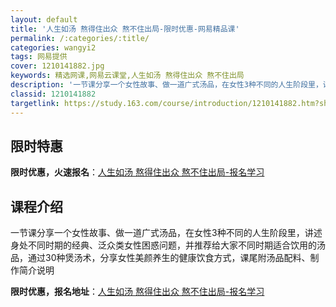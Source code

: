 ```yaml
---
layout: default
title: '人生如汤 熬得住出众 熬不住出局-限时优惠-网易精品课'
permalink: /:categories/:title/
categories: wangyi2
tags: 网易提供
cover: 1210141882.jpg
keywords: 精选网课,网易云课堂,人生如汤 熬得住出众 熬不住出局
description: '一节课分享一个女性故事、做一道广式汤品，在女性3种不同的人生阶段里，讲述身处不同时期的经典、泛众类女性困惑问题，并推荐给'
classid: 1210141882
targetlink: https://study.163.com/course/introduction/1210141882.htm?share=1&shareId=1025206652&utm_campaign=share&utm_medium=iphoneShare&utm_source=&utm_u=1025206652
---
```


## 限时特惠

**限时优惠，火速报名**：[人生如汤 熬得住出众 熬不住出局-报名学习](https://study.163.com/course/introduction/1210141882.htm?share=1&shareId=1025206652&utm_campaign=share&utm_medium=iphoneShare&utm_source=&utm_u=1025206652)

## 课程介绍

一节课分享一个女性故事、做一道广式汤品，在女性3种不同的人生阶段里，讲述身处不同时期的经典、泛众类女性困惑问题，并推荐给大家不同时期适合饮用的汤品，通过30种煲汤术，分享女性美颜养生的健康饮食方式，课尾附汤品配料、制作简介说明

**限时优惠，报名地址**：[人生如汤 熬得住出众 熬不住出局-报名学习](https://study.163.com/course/introduction/1210141882.htm?share=1&shareId=1025206652&utm_campaign=share&utm_medium=iphoneShare&utm_source=&utm_u=1025206652)

